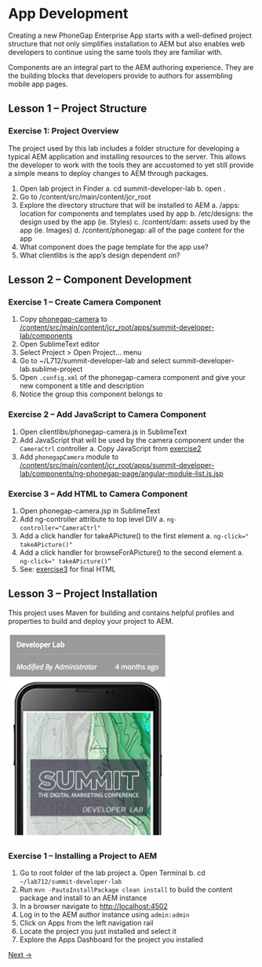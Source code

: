 App Development
=========

Creating a new PhoneGap Enterprise App starts with a well-defined project structure that not only simplifies installation to AEM but also enables web developers to continue using the same tools they are familiar with. 

Components are an integral part to the AEM authoring experience.  They are the building blocks that developers provide to authors for assembling mobile app pages. 

## Lesson 1 – Project Structure

### Exercise 1: Project Overview

The project used by this lab includes a folder structure for developing a typical AEM application and installing resources to the server. This allows the developer to work with the tools they are accustomed to yet still provide a simple means to deploy changes to AEM through packages.

1.  Open lab project in Finder
  a. cd summit-developer-lab
  b. open .
2.  Go to  /content/src/main/content/jcr_root 
3.  Explore the directory structure that will be installed to AEM
  a.  /apps: location for components and templates used by app
  b.  /etc/designs: the design used by the app (ie. Styles)
  c.  /content/dam: assets used by the app (ie. Images)
  d.  /content/phonegap: all of the page content for the app
4.  What component does the page template for the app use?
5.  What clientlibs is the app’s design dependent on?

## Lesson 2 – Component Development

### Exercise 1 – Create Camera Component
1.  Copy [phonegap-camera](phonegap-camera) to [/content/src/main/content/jcr_root/apps/summit-developer-lab/components](/content/src/main/content/jcr_root/apps/summit-developer-lab/components)
2.  Open SublimeText editor
3.  Select Project > Open Project… menu
4.  Go to ~/L712/summit-developer-lab and select summit-developer-lab.sublime-project
5.  Open `.config.xml` of the phonegap-camera component and give your new component a title and description
6.  Notice the group this component belongs to

### Exercise 2 – Add JavaScript to Camera Component
1.  Open clientlibs/phonegap-camera.js in SublimeText
2.  Add JavaScript that will be used by the camera component under the `CameraCtrl` controller
  a. Copy JavaScript from [exercise2](exercise2)
3. Add `phonegapCamera` module to [/content/src/main/content/jcr_root/apps/summit-developer-lab/components/ng-phonegap-page/angular-module-list.js.jsp](/content/src/main/content/jcr_root/apps/summit-developer-lab/components/ng-phonegap-page/angular-module-list.js.jsp)

### Exercise 3 – Add HTML to Camera Component
1. Open phonegap-camera.jsp in SublimeText
2. Add ng-controller attribute to top level DIV
  a. `ng-controller="CameraCtrl"`
3. Add a click handler for takeAPicture() to the first <A/> element
  a. `ng-click=" takeAPicture()"`
4. Add a click handler for browseForAPicture() to the second <A/> element
  a. `ng-click=" takeAPicture()”`
5. See: [exercise3](exercise3) for final HTML

## Lesson 3 – Project Installation

This project uses Maven for building and contains helpful profiles and properties to build and deploy your project to AEM.

![Lab Thumbnail](../images/dev-lab-thumbnail.png "Lab Thumbnail")

### Exercise 1 – Installing a Project to AEM
1.  Go to root folder of the lab project 
  a.  Open Terminal
  b.  cd `~/lab712/summit-developer-lab`
2.  Run `mvn -PautoInstallPackage clean install` to build the content package and install to an AEM instance
3.  In a browser navigate to [http://localhost:4502](http://localhost:4502)
4.  Log in to the AEM author instance using `admin:admin`
5.  Click on Apps from the left navigation rail 
6.  Locate the project you just installed and select it
7.  Explore the Apps Dashboard for the project you installed


[Next →](../module4)

